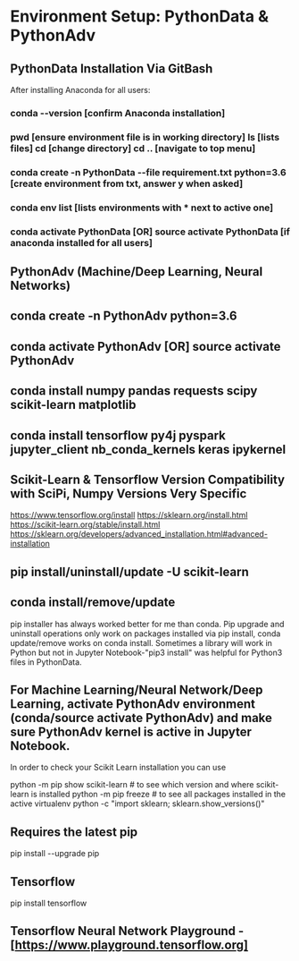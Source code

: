 # Environment Setup: PythonData & PythonAdv

## PythonData Installation Via GitBash
After installing Anaconda for all users:
### conda --version [confirm Anaconda installation]
### pwd [ensure environment file is in working directory] ls [lists files] cd [change directory] cd .. [navigate to top menu]
### conda create -n PythonData --file requirement.txt python=3.6 [create environment from txt, answer y when asked]
### conda env list [lists environments with * next to active one]
### conda activate PythonData [OR] source activate PythonData [if anaconda installed for all users]

## PythonAdv (Machine/Deep Learning, Neural Networks)
## conda create -n PythonAdv python=3.6
## conda activate PythonAdv [OR] source activate PythonAdv
## conda install numpy pandas requests scipy scikit-learn matplotlib
## conda install tensorflow py4j pyspark jupyter_client nb_conda_kernels keras ipykernel


## Scikit-Learn & Tensorflow Version Compatibility with SciPi, Numpy Versions Very Specific

https://www.tensorflow.org/install
https://sklearn.org/install.html
https://scikit-learn.org/stable/install.html
https://sklearn.org/developers/advanced_installation.html#advanced-installation

## pip install/uninstall/update -U scikit-learn
## conda install/remove/update 

pip installer has always worked better for me than conda. Pip upgrade and uninstall operations only work on packages installed via pip install, conda update/remove works on conda install. Sometimes a library will work in Python but not in Jupyter Notebook-"pip3 install" was helpful for Python3 files in PythonData.

## For Machine Learning/Neural Network/Deep Learning, activate PythonAdv environment (conda/source activate PythonAdv) and make sure PythonAdv kernel is active in Jupyter Notebook.

In order to check your Scikit Learn installation you can use

python -m pip show scikit-learn  # to see which version and where scikit-learn is installed
python -m pip freeze  # to see all packages installed in the active virtualenv
python -c "import sklearn; sklearn.show_versions()"

## Requires the latest pip
pip install --upgrade pip

## Tensorflow
pip install tensorflow

## Tensorflow Neural Network Playground - [https://www.playground.tensorflow.org]
